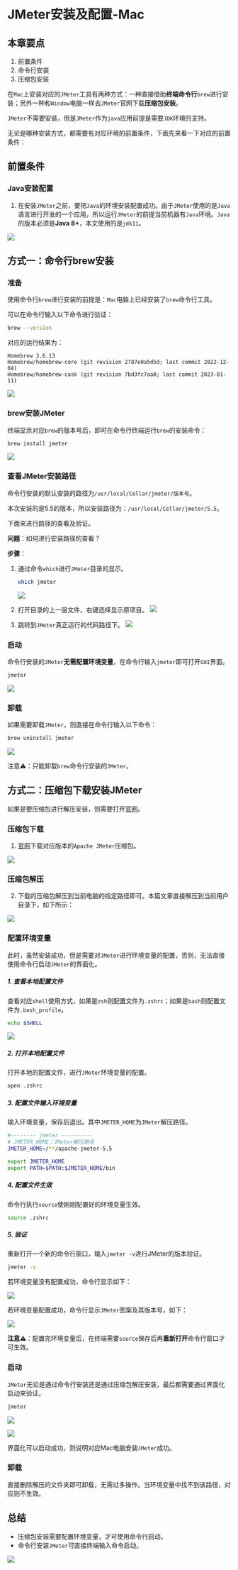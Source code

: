 # JMeter安装及配置-Mac

## 本章要点
1. 前置条件
1. 命令行安装
1. 压缩包安装


在`Mac`上安装对应的`JMeter`工具有两种方式：一种直接借助**终端命令行**`brew`进行安装；另外一种和`Window`电脑一样去`JMeter`官网下载**压缩包安装**。

`JMeter`不需要安装，但是`JMeter`作为`java`应用前提是需要`JDK`环境的支持。


无论是哪种安装方式，都需要有对应环境的前置条件，下面先来看一下对应的前置条件：

## 前置条件


### Java安装配置

1. 在安装`JMeter`之前，要把`Java`的环境安装配置成功。由于`JMeter`使用的是`Java`语言进行开发的一个应用，所以运行`JMeter`的前提当前机器有`Java`环境。`Java`的版本必须是**Java 8+**，本文使用的是`jdk11`。

![](https://cdn.jsdelivr.net/gh/TesterDevSoul/pic/manual/20230106140728.png)

## 方式一：命令行brew安装
### 准备

使用命令行`brew`进行安装的前提是：`Mac`电脑上已经安装了`brew`命令行工具。

可以在命令行输入以下命令进行验证：
```bash
brew --version
```
对应的运行结果为：
```
Homebrew 3.6.13
Homebrew/homebrew-core (git revision 2787e0a5d5d; last commit 2022-12-04)
Homebrew/homebrew-cask (git revision 7bd3fc7aa8; last commit 2023-01-11)
```
![](https://cdn.jsdelivr.net/gh/TesterDevSoul/pic/manual/20230116111248.png)

### brew安装JMeter

终端显示对应`brew`的版本号后，即可在命令行终端运行`brew`的安装命令：

```bash
brew install jmeter
```

![](https://cdn.jsdelivr.net/gh/TesterDevSoul/pic/manual/20230130150002.png)

### 查看JMeter安装路径

命令行安装的默认安装的路径为`/usr/local/Cellar/jmeter/版本号`。

本次安装的是5.5的版本，所以安装路径为：`/usr/local/Cellar/jmeter/5.5`。

下面来进行路径的查看及验证。

**问题**：如何进行安装路径的查看？

**步骤**：

1. 通过命令`which`进行`JMeter`目录的显示。
   ```bash
   which jmeter
   ```
   ![](https://cdn.jsdelivr.net/gh/TesterDevSoul/pic/manual/20230130150200.png)

2. 打开目录的上一层文件，右键选择显示原项目。
    ![](https://cdn.jsdelivr.net/gh/TesterDevSoul/pic/manual/20230116135447.png)

3. 跳转到`JMeter`真正运行的代码路径下。
    ![](https://cdn.jsdelivr.net/gh/TesterDevSoul/pic/manual/20230116140257.png)



### 启动

命令行安装的`JMeter`**无需配置环境变量**，在命令行输入`jmeter`即可打开`GUI`界面。

```bash
jmeter
```

![](https://cdn.jsdelivr.net/gh/TesterDevSoul/pic/manual/20230116143106.png)


### 卸载

如果需要卸载`JMeter`，则直接在命令行输入以下命令：

```bash
brew uninstall jmeter
```

![](https://cdn.jsdelivr.net/gh/TesterDevSoul/pic/manual/20230130150241.png)


注意⚠️：只能卸载`brew`命令行安装的`JMeter`。

## 方式二：压缩包下载安装JMeter

如果是要压缩包进行解压安装，则需要打开[官网](https://jmeter.apache.org/download_jmeter.cgi)。

### 压缩包下载

1. [官网](https://jmeter.apache.org/download_jmeter.cgi)下载对应版本的`Apache JMeter`压缩包。
   
![](https://cdn.jsdelivr.net/gh/TesterDevSoul/pic/manual/20230116105918.png)

### 压缩包解压

2. 下载的压缩包解压到当前电脑的指定路径即可。本篇文章直接解压到当前用户目录下，如下所示：

![](https://cdn.jsdelivr.net/gh/TesterDevSoul/pic/manual/20230106140822.png)


### 配置环境变量

此时，虽然安装成功，但是需要对`JMeter`进行环境变量的配置，否则，无法直接使用命令行启动`JMeter`的界面化。

##### 1. 查看本地配置文件
查看对应`shell`使用方式，如果是`zsh`则配置文件为`.zshrc`；如果是`bash`则配置文件为`.bash_profile`。

```bash
echo $SHELL
```

![](https://cdn.jsdelivr.net/gh/TesterDevSoul/pic/manual/20230208135616.png)


##### 2. 打开本地配置文件
打开本地的配置文件，进行`JMeter`环境变量的配置。
```bash
open .zshrc 
```
##### 3. 配置文件输入环境变量
输入环境变量，保存后退出。其中`JMETER_HOME`为`JMeter`解压路径。

```bash
#-------- jmeter ----------
# JMETER_HOME：JMeter解压路径
JMETER_HOME=/**/apache-jmeter-5.5

export JMETER_HOME
export PATH=$PATH:$JMETER_HOME/bin
```
##### 4. 配置文件生效
命令行执行`source`使刚刚配置好的环境变量生效。
```bash
source .zshrc
```
##### 5. 验证
重新打开一个新的命令行窗口，输入`jmeter -v`进行JMeter的版本验证。
```bash
jmeter -v
```
若环境变量没有配置成功，命令行显示如下：

![](https://cdn.jsdelivr.net/gh/TesterDevSoul/pic/manual/20230206112641.png)

若环境变量配置成功，命令行显示`JMeter`图案及其版本号，如下：

![](https://cdn.jsdelivr.net/gh/TesterDevSoul/pic/manual/20230206112743.png)

**注意⚠️**：配置完环境变量后，在终端需要`source`保存后再**重新打开**命令行窗口才可生效。

### 启动
`JMeter`无论是通过命令行安装还是通过压缩包解压安装，最后都需要通过界面化启动来验证。

```bash
jmeter
```

![](https://cdn.jsdelivr.net/gh/TesterDevSoul/pic/manual/20230116143106.png)

![](https://cdn.jsdelivr.net/gh/TesterDevSoul/pic/manual/20230206105644.png)

界面化可以启动成功，则说明对应Mac电脑安装`JMeter`成功。

### 卸载

直接删除解压的文件夹即可卸载，无需过多操作。当环境变量中找不到该路径，对应则不生效。

## 总结
- 压缩包安装需要配置环境变量，才可使用命令行启动。
- 命令行安装`JMeter`可直接终端输入命令启动。

![](https://cdn.jsdelivr.net/gh/TesterDevSoul/pic/manual/20230130151516.png)

